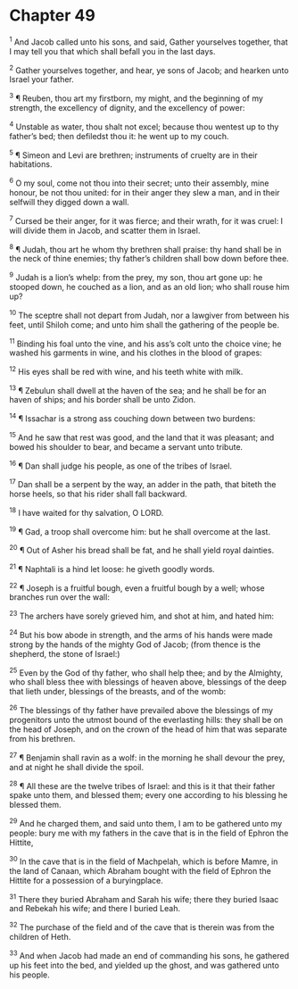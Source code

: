 # Chapter 49

<sup>1</sup> And Jacob called unto his sons, and said, Gather yourselves together, that I may tell you that which shall befall you in the last days. 

<sup>2</sup> Gather yourselves together, and hear, ye sons of Jacob; and hearken unto Israel your father. 

<sup>3</sup> ¶ Reuben, thou art my firstborn, my might, and the beginning of my strength, the excellency of dignity, and the excellency of power: 

<sup>4</sup> Unstable as water, thou shalt not excel; because thou wentest up to thy father’s bed; then defiledst thou it: he went up to my couch. 

<sup>5</sup> ¶ Simeon and Levi are brethren; instruments of cruelty are in their habitations. 

<sup>6</sup> O my soul, come not thou into their secret; unto their assembly, mine honour, be not thou united: for in their anger they slew a man, and in their selfwill they digged down a wall. 

<sup>7</sup> Cursed be their anger, for it was fierce; and their wrath, for it was cruel: I will divide them in Jacob, and scatter them in Israel. 

<sup>8</sup> ¶ Judah, thou art he whom thy brethren shall praise: thy hand shall be in the neck of thine enemies; thy father’s children shall bow down before thee. 

<sup>9</sup> Judah is a lion’s whelp: from the prey, my son, thou art gone up: he stooped down, he couched as a lion, and as an old lion; who shall rouse him up? 

<sup>10</sup> The sceptre shall not depart from Judah, nor a lawgiver from between his feet, until Shiloh come; and unto him shall the gathering of the people be. 

<sup>11</sup> Binding his foal unto the vine, and his ass’s colt unto the choice vine; he washed his garments in wine, and his clothes in the blood of grapes: 

<sup>12</sup> His eyes shall be red with wine, and his teeth white with milk. 

<sup>13</sup> ¶ Zebulun shall dwell at the haven of the sea; and he shall be for an haven of ships; and his border shall be unto Zidon. 

<sup>14</sup> ¶ Issachar is a strong ass couching down between two burdens: 

<sup>15</sup> And he saw that rest was good, and the land that it was pleasant; and bowed his shoulder to bear, and became a servant unto tribute. 

<sup>16</sup> ¶ Dan shall judge his people, as one of the tribes of Israel. 

<sup>17</sup> Dan shall be a serpent by the way, an adder in the path, that biteth the horse heels, so that his rider shall fall backward. 

<sup>18</sup> I have waited for thy salvation, O LORD. 

<sup>19</sup> ¶ Gad, a troop shall overcome him: but he shall overcome at the last. 

<sup>20</sup> ¶ Out of Asher his bread shall be fat, and he shall yield royal dainties. 

<sup>21</sup> ¶ Naphtali is a hind let loose: he giveth goodly words. 

<sup>22</sup> ¶ Joseph is a fruitful bough, even a fruitful bough by a well; whose branches run over the wall: 

<sup>23</sup> The archers have sorely grieved him, and shot at him, and hated him: 

<sup>24</sup> But his bow abode in strength, and the arms of his hands were made strong by the hands of the mighty God of Jacob; (from thence is the shepherd, the stone of Israel:) 

<sup>25</sup> Even by the God of thy father, who shall help thee; and by the Almighty, who shall bless thee with blessings of heaven above, blessings of the deep that lieth under, blessings of the breasts, and of the womb: 

<sup>26</sup> The blessings of thy father have prevailed above the blessings of my progenitors unto the utmost bound of the everlasting hills: they shall be on the head of Joseph, and on the crown of the head of him that was separate from his brethren. 

<sup>27</sup> ¶ Benjamin shall ravin as a wolf: in the morning he shall devour the prey, and at night he shall divide the spoil. 

<sup>28</sup> ¶ All these are the twelve tribes of Israel: and this is it that their father spake unto them, and blessed them; every one according to his blessing he blessed them. 

<sup>29</sup> And he charged them, and said unto them, I am to be gathered unto my people: bury me with my fathers in the cave that is in the field of Ephron the Hittite, 

<sup>30</sup> In the cave that is in the field of Machpelah, which is before Mamre, in the land of Canaan, which Abraham bought with the field of Ephron the Hittite for a possession of a buryingplace. 

<sup>31</sup> There they buried Abraham and Sarah his wife; there they buried Isaac and Rebekah his wife; and there I buried Leah. 

<sup>32</sup> The purchase of the field and of the cave that is therein was from the children of Heth. 

<sup>33</sup> And when Jacob had made an end of commanding his sons, he gathered up his feet into the bed, and yielded up the ghost, and was gathered unto his people. 



